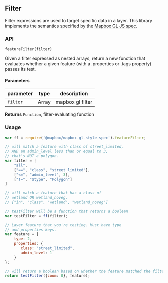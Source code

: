 ## Filter

Filter expressions are used to target specific data in a layer. This library implements the semantics specified by the [Mapbox GL JS spec](https://www.mapbox.com/mapbox-gl-style-spec/#filter).

### API

`featureFilter(filter)`

Given a filter expressed as nested arrays, return a new function
that evaluates whether a given feature (with a .properties or .tags property)
passes its test.

#### Parameters

| parameter | type  | description      |
| --------- | ----- | ---------------- |
| `filter`  | Array | mapbox gl filter |

**Returns** `Function`, filter-evaluating function

### Usage

``` javascript
var ff = require('@mapbox/mapbox-gl-style-spec').featureFilter;

// will match a feature with class of street_limited,
// AND an admin_level less than or equal to 3,
// that's NOT a polygon.
var filter = [
    "all",
    ["==", "class", "street_limited"],
    ["<=", "admin_level", 3],
    ["!=", "$type", "Polygon"]
]

// will match a feature that has a class of
// wetland OR wetland_noveg.
// ["in", "class", "wetland", "wetland_noveg"]

// testFilter will be a function that returns a boolean
var testFilter = ff(filter);

// Layer feature that you're testing. Must have type
// and properties keys.
var feature = {
    type: 2,
    properties: {
       class: "street_limited",
       admin_level: 1
    }
};

// will return a boolean based on whether the feature matched the filter
return testFilter({zoom: 0}, feature);
```
